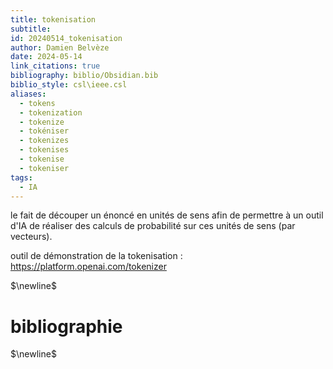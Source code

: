 ```yaml
---
title: tokenisation
subtitle: 
id: 20240514_tokenisation
author: Damien Belvèze
date: 2024-05-14
link_citations: true
bibliography: biblio/Obsidian.bib
biblio_style: csl\ieee.csl
aliases:
  - tokens
  - tokenization
  - tokenize
  - tokéniser
  - tokenizes
  - tokenises
  - tokenise
  - tokeniser
tags:
  - IA
---
```

le fait de découper un énoncé en unités de sens afin de permettre à un outil d'IA de réaliser des calculs de probabilité sur ces unités de sens (par vecteurs).

outil de démonstration de la tokenisation  :
https://platform.openai.com/tokenizer


$\newline$
# bibliographie
$\newline$






